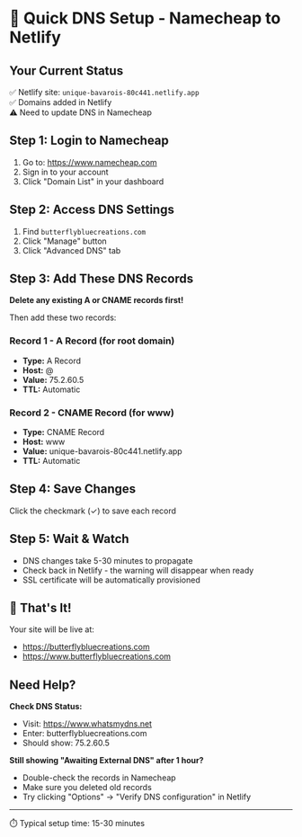 # 🚀 Quick DNS Setup - Namecheap to Netlify

## Your Current Status
✅ Netlify site: `unique-bavarois-80c441.netlify.app`  
✅ Domains added in Netlify  
⚠️ Need to update DNS in Namecheap  

## Step 1: Login to Namecheap
1. Go to: https://www.namecheap.com
2. Sign in to your account
3. Click "Domain List" in your dashboard

## Step 2: Access DNS Settings
1. Find `butterflybluecreations.com`
2. Click "Manage" button
3. Click "Advanced DNS" tab

## Step 3: Add These DNS Records

**Delete any existing A or CNAME records first!**

Then add these two records:

### Record 1 - A Record (for root domain)
- **Type:** A Record
- **Host:** @
- **Value:** 75.2.60.5
- **TTL:** Automatic

### Record 2 - CNAME Record (for www)
- **Type:** CNAME Record  
- **Host:** www
- **Value:** unique-bavarois-80c441.netlify.app
- **TTL:** Automatic

## Step 4: Save Changes
Click the checkmark (✓) to save each record

## Step 5: Wait & Watch
- DNS changes take 5-30 minutes to propagate
- Check back in Netlify - the warning will disappear when ready
- SSL certificate will be automatically provisioned

## 🎯 That's It!

Your site will be live at:
- https://butterflybluecreations.com
- https://www.butterflybluecreations.com

## Need Help?

**Check DNS Status:**
- Visit: https://www.whatsmydns.net
- Enter: butterflybluecreations.com
- Should show: 75.2.60.5

**Still showing "Awaiting External DNS" after 1 hour?**
- Double-check the records in Namecheap
- Make sure you deleted old records
- Try clicking "Options" → "Verify DNS configuration" in Netlify

---
⏱️ Typical setup time: 15-30 minutes